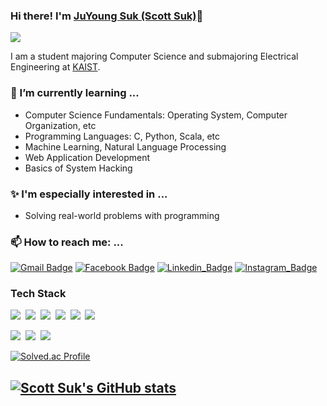 ### Hi there! I'm [JuYoung Suk (Scott Suk)](https://scottsuk0306.github.io/)👋
![](https://komarev.com/ghpvc/?username=scottsuk0306)

I am a student majoring Computer Science and submajoring Electrical Engineering at [KAIST](https://www.kaist.ac.kr/en/).

### 🌱 I’m currently learning ...
- Computer Science Fundamentals: Operating System, Computer Organization, etc
- Programming Languages: C, Python, Scala, etc
- Machine Learning, Natural Language Processing
- Web Application Development
- Basics of System Hacking

### ✨ I'm especially interested in ...
- Solving real-world problems with programming

### 📫 How to reach me: ...
[![Gmail Badge](https://img.shields.io/badge/Gmail-D14836?style=for-the-badge&logo=gmail&logoColor=white)](mailto:scottsuk0306@gmail.com) [![Facebook Badge](https://img.shields.io/badge/Facebook-1877F2?style=for-the-badge&logo=facebook&logoColor=white)](https://www.facebook.com/profile.php?id=100010340626983) [![Linkedin_Badge](https://img.shields.io/badge/LinkedIn-0077B5?style=for-the-badge&logo=linkedin&logoColor=white)](https://www.linkedin.com/in/%EC%A3%BC%EC%98%81-%EC%84%9D-b5175a192/) [![Instagram_Badge](https://img.shields.io/badge/Instagram-E4405F?style=for-the-badge&logo=instagram&logoColor=white)](https://www.instagram.com/scottsukjuyoung/) 

<h3>Tech Stack</h3>
<p>
  <img src="https://img.shields.io/badge/C-A8B9CC?style=flat-square&logo=c&logoColor=white"/></a>&nbsp
  <img src="https://img.shields.io/badge/C++-00599C?style=flat-square&logo=c%2B%2B&logoColor=white"/></a>&nbsp
  <img src="https://img.shields.io/badge/Python-3776AB?style=flat-square&logo=Python&logoColor=white"/></a>&nbsp
  <img src="https://img.shields.io/badge/Javascript-F7DF1E?style=flat-square&logo=javascript&logoColor=white"/></a>&nbsp
  <img src="https://img.shields.io/badge/HTML-E34F26?style=flat-square&logo=html5&logoColor=white"/></a>&nbsp
  <img src="https://img.shields.io/badge/CSS-1572B6?style=flat-square&logo=css3&logoColor=white"/></a>&nbsp
</p>
<p>
  <img src="https://img.shields.io/badge/React-61DAFB?style=flat-square&logo=react&logoColor=white"/></a>&nbsp  
  <img src="https://img.shields.io/badge/MySQL-4479A1?style=flat-square&logo=mysql&logoColor=white"/></a>&nbsp
  <img src="https://img.shields.io/badge/GCP-4285F4?style=flat-square&logo=google-cloud&logoColor=white"/></a>&nbsp
</p>

[![Solved.ac
Profile](http://mazassumnida.wtf/api/v2/generate_badge?boj=scottsuk0306)](https://solved.ac/scottsuk0306)

## [![Scott Suk's GitHub stats](https://github-readme-stats.vercel.app/api?username=scottsuk0306)](https://github.com/anuraghazra/github-readme-stats)
